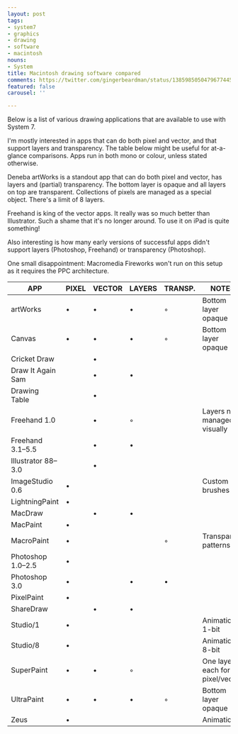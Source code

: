 ```yaml
---
layout: post
tags:
- system7
- graphics
- drawing
- software
- macintosh
nouns:
- System
title: Macintosh drawing software compared
comments: https://twitter.com/gingerbeardman/status/1385985050479677445
featured: false
carousel: ''

---
```

Below is a list of various drawing applications that are available to use with System 7.

I'm mostly interested in apps that can do both pixel and vector, and that support layers and transparency. The table below might be useful for at-a-glance comparisons. Apps run in both mono or colour, unless stated otherwise.

Deneba artWorks is a standout app that can do both pixel and vector, has layers and (partial) transparency. The bottom layer is opaque and all layers on top are transparent. Collections of pixels are managed as a special object. There's a limit of 8 layers. 

Freehand is king of the vector apps. It really was so much better than Illustrator. Such a shame that it's no longer around. To use it on iPad is quite something!

Also interesting is how many early versions of successful apps didn't support layers (Photoshop, Freehand) or transparency (Photoshop).

One small disappointment: Macromedia Fireworks won't run on this setup as it requires the PPC architecture.

| APP | PIXEL | VECTOR | LAYERS | TRANSP. | NOTES |
| --- | --- | --- | --- | --- | --- |
| artWorks | • | • | • | ◦ | Bottom layer opaque |
| Canvas | • | • | • | ◦ | Bottom layer opaque |
| Cricket Draw |  | • |  |  |  |
| Draw It Again Sam |  | • | • |  |  |
| Drawing Table |  | • |  |  |  |
| Freehand 1.0 |  | • | ◦ |  | Layers not managed visually |
| Freehand 3.1–5.5 |  | • | • |  |  |
| Illustrator 88–3.0 |  | • |  |  |  |
| ImageStudio 0.6 | • |  |  |  | Custom brushes |
| LightningPaint | • |  |  |  |  |
| MacDraw |  | • | • |  |  |
| MacPaint | • |  |  |  |  |
| MacroPaint | • |  |  | ◦ | Transparent patterns |
| Photoshop 1.0–2.5 | • |  |  |  |  |
| Photoshop 3.0 | • |  | • | • |  |
| PixelPaint | • |  |  |  |  |
| ShareDraw |  | • | • |  |  |
| Studio/1 | • |  |  |  | Animation, 1-bit |
| Studio/8 | • |  |  |  | Animation, 8-bit |
| SuperPaint | • | • | ◦ |  | One layer each for pixel/vector |
| UltraPaint | • | • | • | ◦ | Bottom layer opaque |
| Zeus | • |  |  |  | Animation |
